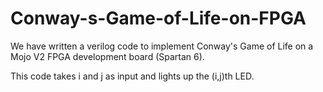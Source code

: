 Conway-s-Game-of-Life-on-FPGA
=============================

We have written a verilog code to implement Conway's Game of Life on a Mojo V2 FPGA development board (Spartan 6).

This code takes i and j as input and lights up the (i,j)th LED.
